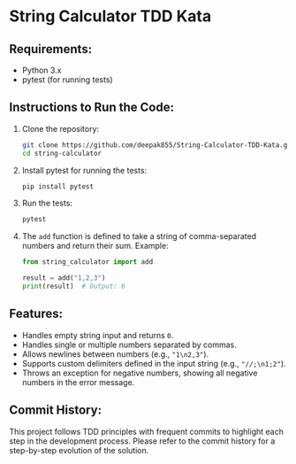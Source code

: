# String Calculator TDD Kata

## Requirements:
- Python 3.x
- pytest (for running tests)

## Instructions to Run the Code:

1. Clone the repository:
    ```bash
    git clone https://github.com/deepak855/String-Calculator-TDD-Kata.git
    cd string-calculator
    ```

2. Install pytest for running the tests:
    ```bash
    pip install pytest
    ```

3. Run the tests:
    ```bash
    pytest
    ```

4. The `add` function is defined to take a string of comma-separated numbers and return their sum. Example:
    ```python
    from string_calculator import add

    result = add("1,2,3")
    print(result)  # Output: 6
    ```

## Features:
- Handles empty string input and returns `0`.
- Handles single or multiple numbers separated by commas.
- Allows newlines between numbers (e.g., `"1\n2,3"`).
- Supports custom delimiters defined in the input string (e.g., `"//;\n1;2"`).
- Throws an exception for negative numbers, showing all negative numbers in the error message.

## Commit History:
This project follows TDD principles with frequent commits to highlight each step in the development process. Please refer to the commit history for a step-by-step evolution of the solution.

